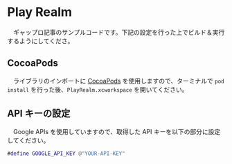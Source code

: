 # Play Realm

　ギャップロ記事のサンプルコードです。下記の設定を行った上でビルド＆実行するようにしてくださ。

## CocoaPods

　ライブラリのインポートに [CocoaPods](http://cocoapods.org) を使用しますので、ターミナルで `pod install` を行った後、`PlayRealm.xcworkspace` を開いてください。

## API キーの設定

　Google APIs を使用していますので、取得した API キーを以下の部分に設定してください。

```PlaceServiceProvider.m
#define GOOGLE_API_KEY @"YOUR-API-KEY"
```

